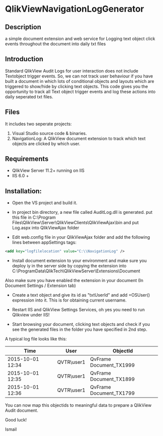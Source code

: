 # QlikViewNavigationLogGenerator

## Description
a simple document extension and web service for Logging text object click events throughout the document into daily txt files

## Introduction
Standard QlikView Audit Logs for user interaction does not include Textobject trigger events. 
So, we can not track user behaviour if you have built a document in which lots of conditional objects 
and layouts which are triggered to show/hide by clicking text objects.
This code gives you the opportunity to track all Text object trigger events and log these actions into daily seperated txt files.

## Files
It includes two seperate projects:
1. Visual Studio source code & binaries.
2. NavigationLog: A QlikView document extension to track which text objects are clicked by which user.

## Requirements
* QlikView Server 11.2+ running on IIS
* IIS 6.0 +

## Installation:

* Open the VS project and build it.
* In project bin directory,  a new file called AuditLog.dll is generated.
put this file in 
C:\Program Files\QlikView\Server\QlikViewClients\QlikViewAjax\bin
and put Log.aspx into QlikViewAjax folder

* Edit web.config file in your QlikViewAjax folder and add the following lines between appSettings tags:

```xml
<add key="logfilelocation" value="C:\\NavigationLog" />
```

* Install document extension to your environment and make sure you deploy iy in the server side by copying the extension into
C:\ProgramData\QlikTech\QlikViewServer\Extensions\Document

Also make sure you have enabled the extension in your document (In Document Settings / Extension tab)

* Create a text object and give its id as "txtUserId" and add =OSUser() expression into it.
This is for obtaining current username.

* Restart IIS and QlikView Settings Services, oh yes you need to run Qlikview under IIS!

* Start browsing your document, clicking text objects and check if you see the generated files in the folder you have specified in 2nd step.

A typical log file looks like this:

Time  | User | ObjectId
------------- | ------------- | -------------
2015-10-01 12:34  | QVTR\user1 | QvFrame Document_TX1999 
2015-10-01 12:35  | QVTR\user1 | QvFrame Document_TX1899
2015-10-01 12:36  | QVTR\user1 | QvFrame Document_TX1799

You can now map this objectids to meaningful data to prepare a QlikView Audit document.

Good luck!

Ismail





